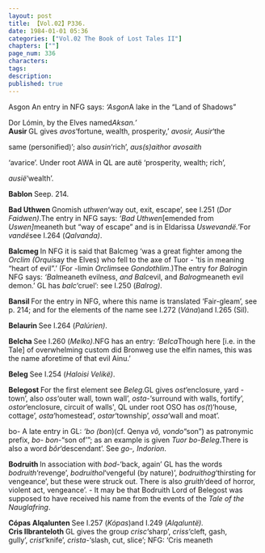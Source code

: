 ```yaml
---
layout: post
title: 【Vol.02】P336.
date: 1984-01-01 05:36
categories: ["Vol.02 The Book of Lost Tales II"]
chapters: [""]
page_num: 336
characters: 
tags: 
description: 
published: true
---
```


<p style="text-indent: 0;">
Asgon   An entry in NFG says: <I>‘Asgon</I>A lake in the “Land of Shadows”
</p>

Dor Lómin, by the Elves named<I>Aksan.’<BR></I><B>Ausir    </B>GL gives <I>avos</I>‘fortune, wealth, prosperity,’ <I>avosir, Ausir</I>‘the

same   (personified)’;   also   <I>ausin</I>‘rich’,   <I>aus(s)aith</I>or   <I>avosaith</I>

‘avarice’. Under root AWA in QL are autë ‘prosperity, wealth; rich’,

<I>ausië</I>‘wealth’.

<B>Bablon    </B>Seep. 214.

<B>Bad Uthwen </B>Gnomish <I>uthwen</I>‘way out, exit, escape’, see I.251 (<I>Dor Faidwen)</I>.The entry in NFG says: <I>‘Bad Uthwen</I>[emended from <I>Uswen]</I>meaneth but “way of escape” and is in Eldarissa <I>Uswevandë.’</I>For <I>vandë</I>see I.264 (<I>Qalvanda)</I>.

<B>Balcmeg    </B>In NFG it is said that Balcmeg ‘was a great fighter among the <I>Orclim (Orqui</I>say the Elves) who fell to the axe of Tuor - 'tis in meaning “heart of evil”.’ (For -lim<I></I>in <I>Orclim</I>see <I>Gondothlim</I>.)The entry f<I>or Balrog</I>in NFG says: <I>‘Bal</I>meaneth evilness, <I>and Balc</I>evil, and <I>Balrog</I>meaneth evil demon.’ GL has <I>balc</I>‘cruel’: see I.250 (<I>Balrog)</I>.

<B>Bansil    </B>For the entry in NFG, where this name is translated ‘Fair-gleam’, see p. 214; and for the elements of the name see I.272 (<I>Vána</I>)and I.265 (Sil).

<B>Belaurin    </B>See I.264 (<I>Palúrien)</I>.

<B>Belcha    </B>See I.260 (<I>Melko)</I>.NFG has an entry: <I>‘Belca</I>Though here [i.e. in the Tale] of overwhelming custom did Bronweg use the elfin names, this was the name aforetime of that evil Ainu.’

<B>Beleg    </B>See I.254 (<I>Haloisi Velikë)</I>.

<B>Belegost    </B>For the first element see <I>Beleg</I>.GL gives <I>ost</I>‘enclosure, yard - town’, also <I>oss</I>‘outer wall, town wall’, <I>osta-</I>‘surround with walls, fortify’, <I>ostor</I>‘enclosure, circuit of walls', QL under root OSO has <I>os(t</I>)‘house, cottage’, <I>osta</I>‘homestead’, <I>ostar</I>‘township’, <I>ossa</I>‘wall and moat’.

bo-    A late entry in GL: <I>‘bo (bon</I>)(cf. Qenya <I>vô, vondo</I>“son”) as patronymic prefix, <I>bo- bon-</I>“son of’”; as an example is given <I>Tuor bo-Beleg</I>.There is also a word <I>bôr</I>‘descendant’. See <I>go-, Indorion</I>.

<B>Bodruith    </B>In association with <I>bod-</I>‘back, again’ GL has the words <I>bodruith</I>‘revenge’, <I>bodruithol</I>‘vengeful (by nature)’, <I>bodruithog</I>‘thirsting for vengeance’, but these were struck out. There is also <I>gruith</I>‘deed of horror, violent act, vengeance’. - It may be that Bodruith Lord of Belegost was supposed to have received his name from the events of the <I>Tale of the Nauglafring</I>.

<B>Cópas Alqalunten    </B>See I.257 (<I>Kópas</I>)and I.249 (<I>Alqaluntë).<BR></I><B>Cris Ilbranteloth    </B>GL gives the group <I>crisc</I>‘sharp’, <I>criss</I>‘cleft, gash,<BR>gully’, <I>crist</I>‘knife’, <I>crista-</I>‘slash, cut, slice’; NFG: ‘Cris meaneth

